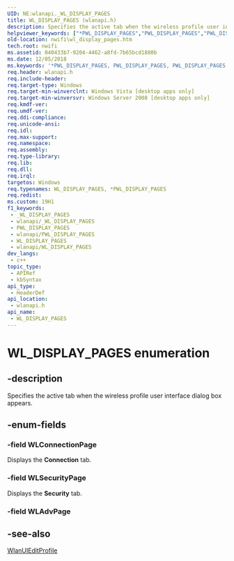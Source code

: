 ```yaml
---
UID: NE:wlanapi._WL_DISPLAY_PAGES
title: WL_DISPLAY_PAGES (wlanapi.h)
description: Specifies the active tab when the wireless profile user interface dialog box appears.
helpviewer_keywords: ["*PWL_DISPLAY_PAGES","PWL_DISPLAY_PAGES","PWL_DISPLAY_PAGES enumeration pointer [NativeWIFI]","WLConnectionPage","WLSecurityPage","WL_DISPLAY_PAGES","WL_DISPLAY_PAGES enumeration [NativeWIFI]","nwifi.wl_display_pages","wlanapi/PWL_DISPLAY_PAGES","wlanapi/WLConnectionPage","wlanapi/WLSecurityPage","wlanapi/WL_DISPLAY_PAGES"]
old-location: nwifi\wl_display_pages.htm
tech.root: nwifi
ms.assetid: 040433b7-9204-4462-a8fd-7b65bcd1880b
ms.date: 12/05/2018
ms.keywords: '*PWL_DISPLAY_PAGES, PWL_DISPLAY_PAGES, PWL_DISPLAY_PAGES enumeration pointer [NativeWIFI], WLConnectionPage, WLSecurityPage, WL_DISPLAY_PAGES, WL_DISPLAY_PAGES enumeration [NativeWIFI], nwifi.wl_display_pages, wlanapi/PWL_DISPLAY_PAGES, wlanapi/WLConnectionPage, wlanapi/WLSecurityPage, wlanapi/WL_DISPLAY_PAGES'
req.header: wlanapi.h
req.include-header: 
req.target-type: Windows
req.target-min-winverclnt: Windows Vista [desktop apps only]
req.target-min-winversvr: Windows Server 2008 [desktop apps only]
req.kmdf-ver: 
req.umdf-ver: 
req.ddi-compliance: 
req.unicode-ansi: 
req.idl: 
req.max-support: 
req.namespace: 
req.assembly: 
req.type-library: 
req.lib: 
req.dll: 
req.irql: 
targetos: Windows
req.typenames: WL_DISPLAY_PAGES, *PWL_DISPLAY_PAGES
req.redist: 
ms.custom: 19H1
f1_keywords:
 - _WL_DISPLAY_PAGES
 - wlanapi/_WL_DISPLAY_PAGES
 - PWL_DISPLAY_PAGES
 - wlanapi/PWL_DISPLAY_PAGES
 - WL_DISPLAY_PAGES
 - wlanapi/WL_DISPLAY_PAGES
dev_langs:
 - c++
topic_type:
 - APIRef
 - kbSyntax
api_type:
 - HeaderDef
api_location:
 - wlanapi.h
api_name:
 - WL_DISPLAY_PAGES
---
```


# WL_DISPLAY_PAGES enumeration


## -description

Specifies the active tab when the wireless profile user interface dialog box appears.

## -enum-fields

### -field WLConnectionPage

Displays the <b>Connection</b> tab.

### -field WLSecurityPage

Displays the <b>Security</b> tab.

### -field WLAdvPage

## -see-also

<a href="/windows/desktop/api/wlanapi/nf-wlanapi-wlanuieditprofile">WlanUIEditProfile</a>